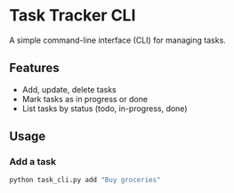 # Task Tracker CLI

A simple command-line interface (CLI) for managing tasks.

## Features
- Add, update, delete tasks
- Mark tasks as in progress or done
- List tasks by status (todo, in-progress, done)

## Usage

### Add a task
```sh
python task_cli.py add "Buy groceries"
